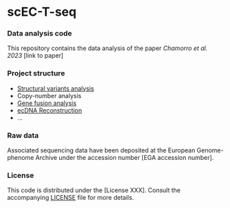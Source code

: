 # scEC-T-seq

### Data analysis code
This repository contains the data analysis of the paper _Chamorro et al. 2023_ [link to paper]

### Project structure

- [Structural variants analysis](sv-calling/README.md)
- Copy-number analysis
- [Gene fusion analysis](gene-fusion/README.md)
- [ecDNA Reconstruction](ecdna-reconstruction/README.md)
- ...

### Raw data

Associated sequencing data have been deposited at the European Genome-phenome Archive under the accession number [EGA accession number].

### License

This code is distributed under the [License XXX]. Consult the accompanying [LICENSE](LICENSE) file for more details.
